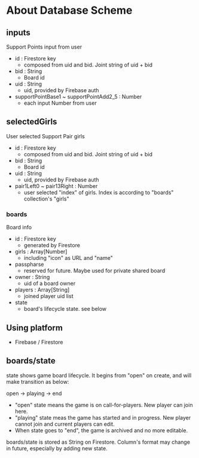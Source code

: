 # About Database Scheme

## inputs

Support Points input from user

- id : Firestore key
  - composed from uid and bid. Joint string of uid + bid
- bid : String
  - Board id
- uid : String
  - uid, provided by Firebase auth
- supportPointBase1 ~ supportPointAdd2_5 : Number
  - each input Number from user

## selectedGirls

User selected Support Pair girls

- id : Firestore key
  - composed from uid and bid. Joint string of uid + bid
- bid : String
  - Board id
- uid : String
  - uid, provided by Firebase auth
- pair1Left0 ~ pair13Right : Number
  - user selected "index" of girls. Index is according to "boards" collection's "girls"

### boards

Board info

- id : Firestore key
  - generated by Firestore
- girls : Array[Number]
  - including "icon" as URL and "name"
- passpharse
  - reserved for future. Maybe used for private shared board
- owner : String
  - uid of a board owner
- players : Array[String]
  - joined player uid list
- state
  - board's lifecycle state. see below

## Using platform

- Firebase / Firestore

## boards/state

state shows game board lifecycle.
It begins from "open" on create, and will make transition as below:

open -> playing -> end

- "open" state means the game is on call-for-players. New player can join here.
- "playing" state meas the game has started and in progress. New player cannot join and current players can edit.
- When state goes to "end", the game is archived and no more editable.

boards/state is stored as String on Firestore. Column's format may change in future, especially by adding new state.
